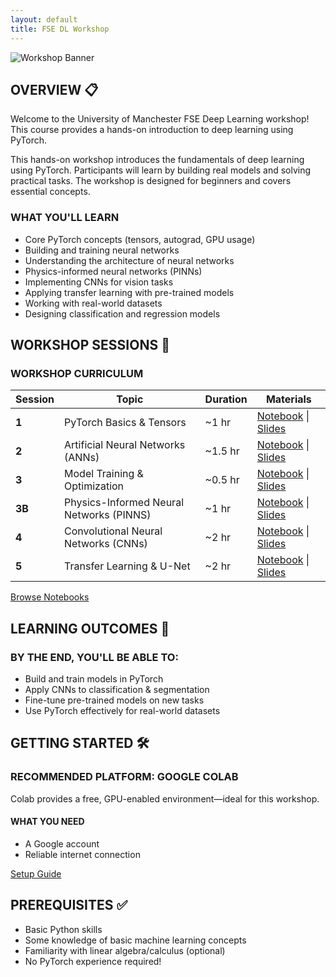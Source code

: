 ```yaml
---
layout: default
title: FSE DL Workshop
---
```


![Workshop Banner](https://i.imgur.com/mTltzAc.png)

## OVERVIEW 📋
Welcome to the University of Manchester FSE Deep Learning workshop! This course provides a hands-on introduction to deep learning using PyTorch.

This hands-on workshop introduces the fundamentals of deep learning using PyTorch. Participants will learn by building real models and solving practical tasks. The workshop is designed for beginners and covers essential concepts.

<div class="card">
  <h3>WHAT YOU'LL LEARN</h3>
  <ul>
    <li>Core PyTorch concepts (tensors, autograd, GPU usage)</li>
    <li>Building and training neural networks</li>
    <li>Understanding the architecture of neural networks</li>
    <li>Physics-informed neural networks (PINNs)</li>
    <li>Implementing CNNs for vision tasks</li>
    <li>Applying transfer learning with pre-trained models</li>
    <li>Working with real-world datasets</li>
    <li>Designing classification and regression models</li>
  </ul>
</div>

## WORKSHOP SESSIONS 🧠

<div class="notebook-browser">
  <div class="notebook-card">
    <div class="notebook-header">
      <h3>WORKSHOP CURRICULUM</h3>
    </div>
    <div class="notebook-content">
      <table>
        <thead>
          <tr>
            <th>Session</th>
            <th>Topic</th>
            <th>Duration</th>
            <th>Materials</th>
          </tr>
        </thead>
        <tbody>
          <tr>
            <td><strong>1</strong></td>
            <td>PyTorch Basics & Tensors</td>
            <td>~1 hr</td>
            <td>
              <a href="{{ site.baseurl }}/notebooks/session1">Notebook</a> | 
              <a href="{{ site.baseurl }}/slides/SE01_FSE_DL_WORKSHOP.pdf" target="_blank"><i class="fas fa-file-pdf"></i> Slides</a>
            </td>
          </tr>
          <tr>
            <td><strong>2</strong></td>
            <td>Artificial Neural Networks (ANNs)</td>
            <td>~1.5 hr</td>
            <td>
              <a href="{{ site.baseurl }}/notebooks/session2">Notebook</a> | 
              <a href="{{ site.baseurl }}/slides/SE02_FSE_DL_WORKSHOP.pdf" target="_blank"><i class="fas fa-file-pdf"></i> Slides</a>
            </td>
          </tr>
          <tr>
            <td><strong>3</strong></td>
            <td>Model Training & Optimization</td>
            <td>~0.5 hr</td>
            <td>
              <a href="{{ site.baseurl }}/notebooks/session3b">Notebook</a> | 
              <a href="{{ site.baseurl }}/slides/SE03B_FSE_DL_WORKSHOP.pdf" target="_blank"><i class="fas fa-file-pdf"></i> Slides</a>
            </td>
          </tr>
          <tr>
          <tr>
            <td><strong>3B</strong></td>
            <td>Physics-Informed Neural Networks (PINNS) </td>
            <td>~1 hr</td>
            <td>
              <a href="{{ site.baseurl }}/notebooks/session3">Notebook</a> | 
              <a href="{{ site.baseurl }}/slides/SE03B_FSE_DL_WORKSHOP.pdf" target="_blank"><i class="fas fa-file-pdf"></i> Slides</a>
            </td>
          </tr>
          <tr>
            <td><strong>4</strong></td>
            <td>Convolutional Neural Networks (CNNs)</td>
            <td>~2 hr</td>
            <td>
              <a href="{{ site.baseurl }}/notebooks/session4">Notebook</a> | 
              <a href="{{ site.baseurl }}/slides/SE04_FSE_DL_WORKSHOP.pdf" target="_blank"><i class="fas fa-file-pdf"></i> Slides</a>
            </td>
          </tr>
          <tr>
            <td><strong>5</strong></td>
            <td>Transfer Learning & U-Net</td>
            <td>~2 hr</td>
            <td>
              <a href="{{ site.baseurl }}/notebooks/session5">Notebook</a> | 
              <a href="{{ site.baseurl }}/slides/SE05_FSE_DL_WORKSHOP.pdf" target="_blank"><i class="fas fa-file-pdf"></i> Slides</a>
            </td>
          </tr>
        </tbody>
      </table>
    </div>
    <div class="notebook-footer">
      <a href="{{ site.baseurl }}/pages/workshop-sessions" class="colab-button">
        Browse Notebooks
      </a>
    </div>
  </div>
</div>

## LEARNING OUTCOMES 🎯

<div class="card">
  <h3>BY THE END, YOU'LL BE ABLE TO:</h3>
  <ul>
    <li>Build and train models in PyTorch</li>
    <li>Apply CNNs to classification & segmentation</li>
    <li>Fine-tune pre-trained models on new tasks</li>
    <li>Use PyTorch effectively for real-world datasets</li>
  </ul>
</div>

## GETTING STARTED 🛠️

<div class="card">
  <h3>RECOMMENDED PLATFORM: GOOGLE COLAB</h3>
  <p>Colab provides a free, GPU-enabled environment—ideal for this workshop.</p>
  
  <h4>WHAT YOU NEED</h4>
  <ul>
    <li>A Google account</li>
    <li>Reliable internet connection</li>
  </ul>
  
  <div class="notebook-footer">
    <a href="{{ site.baseurl }}/pages/setup-guide" class="colab-button">
      Setup Guide
    </a>
  </div>
</div>

## PREREQUISITES ✅

<div class="card">
  <ul>
    <li>Basic Python skills <i class="fab fa-python"></i> </li>
      <li>Some knowledge of basic machine learning concepts</li>
      <li>Familiarity with linear algebra/calculus (optional)</li>
      <li>No PyTorch experience required!</li>
  </ul>
</div>